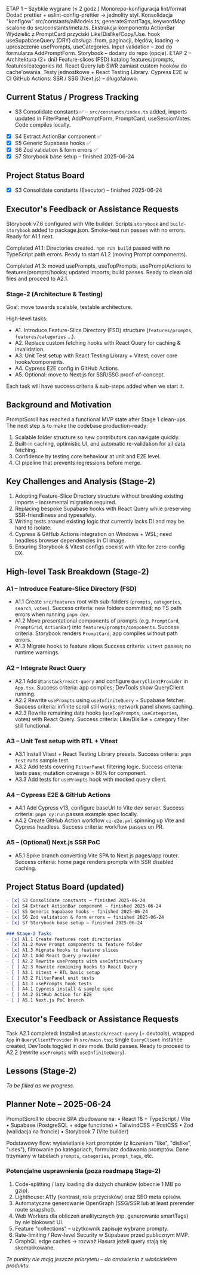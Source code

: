 ETAP 1 – Szybkie wygrane (≤ 2 godz.)
Monorepo-konfiguracja lint/format
Dodać prettier + eslint-config-prettier → jednolity styl.
Konsolidacja "konfigów"
src/constants/aiModels.ts, generateSmartTags, keywordMap scalone do src/constants/meta.ts.
Ekstrakcja komponentu ActionBar
Wydzielić z PromptCard przyciski Like/Dislike/Copy/Use.
hook useSupabaseQuery (DRY)
obsługa .from, paginacji, błędów, loading → uproszczenie usePrompts, useCategories.
Input validation – zod do formularza AddPromptForm.
Storybook – dodany do repo (opcja).
ETAP 2 – Architektura (2+ dni)
Feature-slices (FSD)
katalog features/prompts, features/categories itd.
React Query lub SWR zamiast custom hooków do cache'owania.
Testy jednostkowe + React Testing Library.
Cypress E2E w CI GitHub Actions.
SSR / SSG (Next.js) – długofalowo.

## Current Status / Progress Tracking

- S3 Consolidate constants ✅ – `src/constants/index.ts` added, imports updated in FilterPanel, AddPromptForm, PromptCard, useSessionVotes. Code compiles locally.
- [x] S4 Extract ActionBar component ✅
- [x] S5 Generic Supabase hooks ✅
- [x] S6 Zod validation & form errors ✅
- [x] S7 Storybook base setup – finished 2025-06-24

## Project Status Board

- [x] S3 Consolidate constants (Executor) – finished 2025-06-24

## Executor's Feedback or Assistance Requests

Storybook v7.6 configured with Vite builder. Scripts `storybook` and `build-storybook` added to package.json. Smoke-test run passes with no errors. Ready for A1.1 next.

Completed A1.1: Directories created. `npm run build` passed with no TypeScript path errors. Ready to start A1.2 (moving Prompt components).

Completed A1.3: moved usePrompts, useTopPrompts, usePromptActions to features/prompts/hooks; updated imports; build passes. Ready to clean old files and proceed to A2.1.

### Stage-2 (Architecture & Testing)

Goal: move towards scalable, testable architecture.

High-level tasks:
- A1. Introduce Feature-Slice Directory (FSD) structure (`features/prompts`, `features/categories` …).
- A2. Replace custom fetching hooks with React Query for caching & invalidation.
- A3. Unit Test setup with React Testing Library + Vitest; cover core hooks/components.
- A4. Cypress E2E config in GitHub Actions.
- A5. Optional: move to Next.js for SSR/SSG proof-of-concept.

Each task will have success criteria & sub-steps added when we start it.

## Background and Motivation

PromptScroll has reached a functional MVP state after Stage 1 clean-ups. The next step is to make the codebase production-ready:
1. Scalable folder structure so new contributors can navigate quickly.
2. Built-in caching, optimistic UI, and automatic re-validation for all data fetching.
3. Confidence by testing core behaviour at unit and E2E level.
4. CI pipeline that prevents regressions before merge.

## Key Challenges and Analysis (Stage-2)

1. Adopting Feature-Slice Directory structure without breaking existing imports – incremental migration required.
2. Replacing bespoke Supabase hooks with React Query while preserving SSR-friendliness and typesafety.
3. Writing tests around existing logic that currently lacks DI and may be hard to isolate.
4. Cypress & GitHub Actions integration on Windows + WSL; need headless browser dependencies in CI image.
5. Ensuring Storybook & Vitest configs coexist with Vite for zero-config DX.

## High-level Task Breakdown (Stage-2)

### A1 – Introduce Feature-Slice Directory (FSD)
- A1.1 Create `src/features` root with sub-folders (`prompts`, `categories`, `search`, `votes`).
  Success criteria: new folders committed; no TS path errors when running `pnpm dev`.
- A1.2 Move presentational components of prompts (e.g. `PromptCard`, `PromptGrid`, `ActionBar`) into `features/prompts/components`.
  Success criteria: Storybook renders `PromptCard`; app compiles without path errors.
- A1.3 Migrate hooks to feature slices
  Success criteria: `vitest` passes; no runtime warnings.

### A2 – Integrate React Query
- A2.1 Add `@tanstack/react-query` and configure `QueryClientProvider` in `App.tsx`.
  Success criteria: app compiles; DevTools show QueryClient running.
- A2.2 Rewrite `usePrompts` using `useInfiniteQuery` + Supabase fetcher.
  Success criteria: infinite scroll still works; network panel shows caching.
- A2.3 Rewrite remaining data hooks (`useTopPrompts`, `useCategories`, votes) with React Query.
  Success criteria: Like/Dislike + category filter still functional.

### A3 – Unit Test setup with RTL + Vitest
- A3.1 Install Vitest + React Testing Library presets.
  Success criteria: `pnpm test` runs sample test.
- A3.2 Add tests covering `FilterPanel` filtering logic.
  Success criteria: tests pass; mutation coverage > 80% for component.
- A3.3 Add tests for `usePrompts` hook with mocked query client.

### A4 – Cypress E2E & GitHub Actions
- A4.1 Add Cypress v13, configure baseUrl to Vite dev server.
  Success criteria: `pnpm cy:run` passes example spec locally.
- A4.2 Create GitHub Action workflow `ci-e2e.yml` spinning up Vite and Cypress headless.
  Success criteria: workflow passes on PR.

### A5 – (Optional) Next.js SSR PoC
- A5.1 Spike branch converting Vite SPA to Next.js pages/app router.
  Success criteria: home page renders prompts with SSR disabled caching.

## Project Status Board (updated)

```markdown
- [x] S3 Consolidate constants – finished 2025-06-24
- [x] S4 Extract ActionBar component – finished 2025-06-24
- [x] S5 Generic Supabase hooks – finished 2025-06-24
- [x] S6 Zod validation & form errors – finished 2025-06-24
- [x] S7 Storybook base setup – finished 2025-06-24

### Stage-2 Tasks
- [x] A1.1 Create features root directories
- [x] A1.2 Move Prompt components to feature folder
- [x] A1.3 Migrate hooks to feature slices
- [x] A2.1 Add React Query provider
- [ ] A2.2 Rewrite usePrompts with useInfiniteQuery
- [ ] A2.3 Rewrite remaining hooks to React Query
- [ ] A3.1 Vitest + RTL basic setup
- [ ] A3.2 FilterPanel unit tests
- [ ] A3.3 usePrompts hook tests
- [ ] A4.1 Cypress install & sample spec
- [ ] A4.2 GitHub Action for E2E
- [ ] A5.1 Next.js PoC branch
```

## Executor's Feedback or Assistance Requests

Task A2.1 completed: Installed `@tanstack/react-query` (+ devtools), wrapped `App` in `QueryClientProvider` in `src/main.tsx`; single `QueryClient` instance created; DevTools toggled in dev mode. Build passes. Ready to proceed to A2.2 (rewrite `usePrompts` with `useInfiniteQuery`).

## Lessons (Stage-2)

_To be filled as we progress._

## Planner Note – 2025-06-24
PromptScroll to obecnie SPA zbudowane na:
• React 18 + TypeScript / Vite
• Supabase (PostgreSQL + edge functions)
• TailwindCSS + PostCSS
• Zod (walidacja na froncie)
• Storybook 7 (Vite builder)

Podstawowy flow: wyświetlanie kart promptów (z liczeniem "like", "dislike", "uses"), filtrowanie po kategoriach, formularz dodawania promptów.  Dane trzymamy w tabelach `prompts`, `categories`, `prompt_tags`, etc.

### Potencjalne usprawnienia (poza roadmapą Stage-2)
1. Code-splitting / lazy loading dla dużych chunków (obecnie 1 MB po gzip).
2. Lighthouse: A11y (kontrast, rola przycisków) oraz SEO meta opisów.
3. Automatyczne generowanie OpenGraph (SSG/SSR lub at least prerender route snapshot).
4. Web Workers dla obliczeń analitycznych (np. generowanie smartTags) by nie blokować UI.
5. Feature "collections" – użytkownik zapisuje wybrane prompty.
6. Rate-limiting / Row-level Security w Supabase przed publicznym MVP.
7. GraphQL edge caches → rozważ Hasura jeżeli query stają się skomplikowane.

_Te punkty nie mają jeszcze priorytetu – do omówienia z właścicielem produktu._